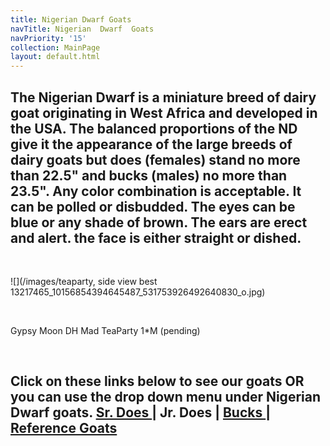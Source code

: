 ```yaml
---
title: Nigerian Dwarf Goats
navTitle: Nigerian  Dwarf  Goats
navPriority: '15'
collection: MainPage
layout: default.html
---
```

## The Nigerian Dwarf is a miniature breed of dairy goat originating in West Africa and developed in the USA. The balanced proportions of the ND give it the appearance of the large breeds of dairy goats but does (females) stand no more than 22.5" and bucks (males) no more than 23.5". Any color combination is acceptable. It can be polled or disbudded. The eyes can be blue or any shade of brown. The ears are erect and alert. the face is either straight or dished.

<br />

![](/images/teaparty, side view best 13217465_10156854394645487_531753926492640830_o.jpg)

<br />

Gypsy Moon DH Mad TeaParty 1*M (pending)

<br />

## Click on these links below to see our goats OR you can use the drop down menu under Nigerian Dwarf goats. [Sr. Does ](goats/does)| Jr. Does | [Bucks ](http://barber-monkey-66235.netlify.com/goats/bucks)| [Reference Goats](barber-monkey-66235.netlify.com/goats/reference-does)
